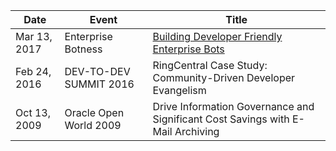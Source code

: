 Date | Event | Title
-----|-------|------
Mar 13, 2017 | Enterprise Botness | [Building Developer Friendly Enterprise Bots](http://dispatch.message.io/building-developer-friendly-enterprise-bot-businesses/)
Feb 24, 2016 | DEV-TO-DEV SUMMIT 2016 | RingCentral Case Study: Community-Driven Developer Evangelism
Oct 13, 2009 | Oracle Open World 2009 | Drive Information Governance and Significant Cost Savings with E-Mail Archiving
